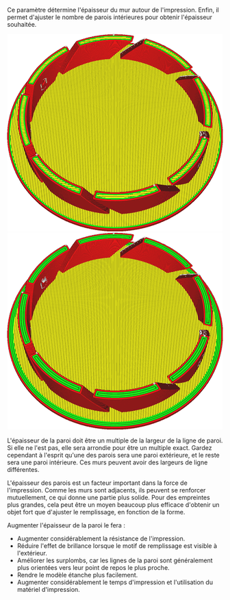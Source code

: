 Ce paramètre détermine l'épaisseur du mur autour de l'impression. Enfin, il permet d'ajuster le nombre de parois intérieures pour obtenir l'épaisseur souhaitée.

![Parois de 0,8mm d'épaisseur](../../../articles/images/wall_thickness_0.8.png)
![murs de 1,6 mm d'épaisseur](../../../articles/images/wall_thickness_1.6.png)

L'épaisseur de la paroi doit être un multiple de la largeur de la ligne de paroi. Si elle ne l'est pas, elle sera arrondie pour être un multiple exact. Gardez cependant à l'esprit qu'une des parois sera une paroi extérieure, et le reste sera une paroi intérieure. Ces murs peuvent avoir des largeurs de ligne différentes.

L'épaisseur des parois est un facteur important dans la force de l'impression. Comme les murs sont adjacents, ils peuvent se renforcer mutuellement, ce qui donne une partie plus solide. Pour des empreintes plus grandes, cela peut être un moyen beaucoup plus efficace d'obtenir un objet fort que d'ajuster le remplissage, en fonction de la forme.

Augmenter l'épaisseur de la paroi le fera :
* Augmenter considérablement la résistance de l'impression.
* Réduire l'effet de brillance lorsque le motif de remplissage est visible à l'extérieur.
* Améliorer les surplombs, car les lignes de la paroi sont généralement plus orientées vers leur point de repos le plus proche.
* Rendre le modèle étanche plus facilement.
* Augmenter considérablement le temps d'impression et l'utilisation du matériel d'impression.
